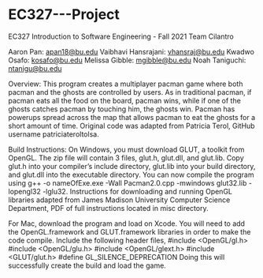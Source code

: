 # EC327---Project
EC327 Introduction to Software Engineering - Fall 2021
Team Cilantro

Aaron Pan: apan18@bu.edu
Vaibhavi Hansrajani: vhansraj@bu.edu
Kwadwo Osafo: kosafo@bu.edu
Melissa Gibble: mgibble@bu.edu
Noah Taniguchi: ntanigu@bu.edu

Overview:
This program creates a multiplayer pacman game where both pacman and the ghosts are controlled by users. As in traditional pacman, if pacman eats all the food on the board, pacman wins, while if one of the ghosts catches pacman by touching him, the ghosts win. Pacman has powerups spread across the map that allows pacman to eat the ghosts for a short amount of time. Original code was adapted from Patricia Terol, GitHub username patriciateroltolsa.

Build Instructions:
On Windows, you must download GLUT, a toolkit from OpenGL. The zip file will contain 3 files, glut.h, glut.dll, and glut.lib. Copy glut.h into your compiler’s include directory, glut.lib into your build directory, and glut.dll into the executable directory. You can now compile the program using g++ -o nameOfExe.exe -Wall Pacman2.0.cpp -mwindows glut32.lib -lopengl32 -lglu32. Instructions for downloading and running OpenGL libraries adapted from James Madison University Computer Science Department, PDF of full instructions located in misc directory. 

For Mac, download the program and load on Xcode. You will need to add the OpenGL.framework and GLUT.framework libraries in order to make the code compile. Include the following header files,
#include <OpenGL/gl.h>
#include <OpenGL/glu.h>
#include <OpenGL/glext.h>
#include <GLUT/glut.h>
#define GL_SILENCE_DEPRECATION
Doing this will successfully create the build and load the game.
